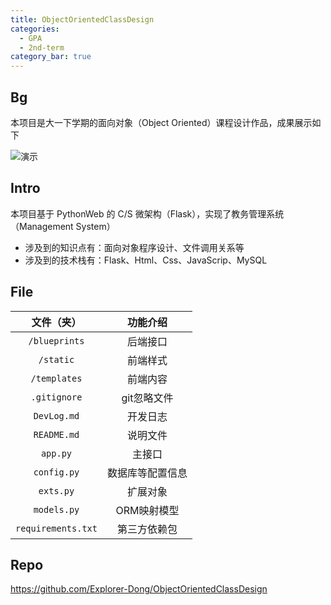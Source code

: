 ```yaml
---
title: ObjectOrientedClassDesign
categories:
  - GPA
  - 2nd-term
category_bar: true
---
```


## Bg

本项目是大一下学期的面向对象（Object Oriented）课程设计作品，成果展示如下

![演示](https://dwj-oss.oss-cn-nanjing.aliyuncs.com/images/202402180130011.gif)

## Intro

本项目基于 PythonWeb 的 C/S 微架构（Flask），实现了教务管理系统（Management System）

- 涉及到的知识点有：面向对象程序设计、文件调用关系等
- 涉及到的技术栈有：Flask、Html、Css、JavaScrip、MySQL

## File

|     文件（夹）     |     功能介绍     |
| :----------------: | :--------------: |
|   `/blueprints`    |     后端接口     |
|     `/static`      |     前端样式     |
|    `/templates`    |     前端内容     |
|    `.gitignore`    |   git忽略文件    |
|    `DevLog.md`     |     开发日志     |
|    `README.md`     |     说明文件     |
|      `app.py`      |      主接口      |
|    `config.py`     | 数据库等配置信息 |
|     `exts.py`      |     扩展对象     |
|    `models.py`     |   ORM映射模型    |
| `requirements.txt` |   第三方依赖包   |

## Repo

https://github.com/Explorer-Dong/ObjectOrientedClassDesign
